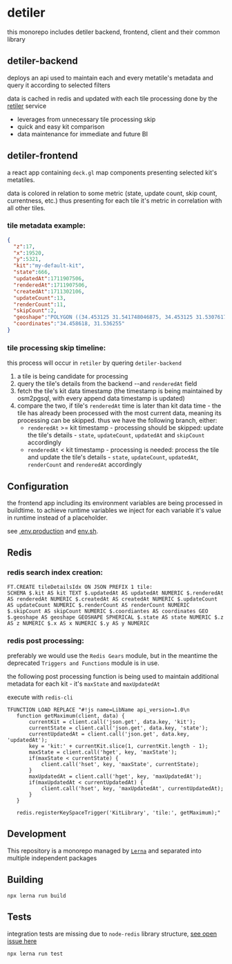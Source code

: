 # detiler

this monorepo includes detiler backend, frontend, client and their common library

## detiler-backend
deploys an api used to maintain each and every metatile's metadata and query it according to selected filters

data is cached in redis and updated with each tile processing done by the [retiler](https://github.com/MapColonies/retiler) service

- leverages from unnecessary tile processing skip
- quick and easy kit comparison
- data maintenance for immediate and future BI

## detiler-frontend
a react app containing `deck.gl` map components presenting selected kit's metatiles.

data is colored in relation to some metric (state, update count, skip count, currentness, etc.) thus presenting for each tile it's metric in correlation with all other tiles.

### tile metadata example:
```json
{
  "z":17,
  "x":19520,
  "y":5321,
  "kit":"my-default-kit",
  "state":666,
  "updatedAt":1711907506,
  "renderedAt":1711907506,
  "createdAt":1711302106,
  "updateCount":13,
  "renderCount":11,
  "skipCount":2,
  "geoshape":"POLYGON ((34.453125 31.541748046875, 34.453125 31.53076171875, 34.464111328125 31.53076171875, 34.464111328125 31.541748046875, 34.453125 31.541748046875))",
  "coordinates":"34.458618, 31.536255"
}
```

### tile processing skip timeline:
this process will occur in `retiler` by quering `detiler-backend`

1. a tile is being candidate for processing
2. query the tile's details from the backend --and `renderedAt` field
3. fetch the tile's kit data timestamp (the timestamp is being maintained by osm2pgsql, with every append data timestamp is updated)
4. compare the two, if tile's `renderedAt` time is later than kit data time - the tile has already been processed with the most current data, meaning its processing can be skipped. thus we have the following branch, either:
    - `renderedAt` >= kit timestamp - processing should be skipped: update the tile's details - `state`, `updateCount`, `updatedAt` and `skipCount` accordingly
    - `renderedAt` < kit timestamp - processing is needed: process the tile and update the tile's details - `state`, `updateCount`, `updatedAt`, `renderCount` and `renderedAt` accordingly

## Configuration
the frontend app including its environment variables are being processed in buildtime.
to achieve runtime variables we inject for each variable it's value in runtime instead of a placeholder.

see [.env.production](/packages/frontend/config/.env.production) and [env.sh](/packages/frontend/env.sh).

## Redis
### redis search index creation:
```
FT.CREATE tileDetailsIdx ON JSON PREFIX 1 tile:
SCHEMA $.kit AS kit TEXT $.updatedAt AS updatedAt NUMERIC $.renderedAt AS renderedAt NUMERIC $.createdAt AS createdAt NUMERIC $.updateCount AS updateCount NUMERIC $.renderCount AS renderCount NUMERIC $.skipCount AS skipCount NUMERIC $.coordiantes AS coordinates GEO $.geoshape AS geoshape GEOSHAPE SPHERICAL $.state AS state NUMERIC $.z AS z NUMERIC $.x AS x NUMERIC $.y AS y NUMERIC
```

### redis post processing:
preferably we would use the `Redis Gears` module, but in the meantime the deprecated `Triggers and Functions` module is in use.

the following post processing function is being used to maintain additional metadata for each kit - it's `maxState` and `maxUpdatedAt`

execute with `redis-cli`
```
TFUNCTION LOAD REPLACE "#!js name=LibName api_version=1.0\n
   function getMaximum(client, data) {
       currentKit = client.call('json.get', data.key, 'kit');
       currentState = client.call('json.get', data.key, 'state');
       currentUpdatedAt = client.call('json.get', data.key, 'updatedAt');
       key = 'kit:' + currentKit.slice(1, currentKit.length - 1);
       maxState = client.call('hget', key, 'maxState');
       if(maxState < currentState) {
           client.call('hset', key, 'maxState', currentState);
       }
       maxUpdatedAt = client.call('hget', key, 'maxUpdatedAt');
       if(maxUpdatedAt < currentUpdatedAt) {
           client.call('hset', key, 'maxUpdatedAt', currentUpdatedAt);
       }
   }

   redis.registerKeySpaceTrigger('KitLibrary', 'tile:', getMaximum);"
```

## Development
This repository is a monorepo managed by [`Lerna`](https://lerna.js.org/) and separated into multiple independent packages

## Building
```
npx lerna run build
```

## Tests
integration tests are missing due to `node-redis` library structure, [see open issue here](https://github.com/redis/node-redis/issues/2546)
```
npx lerna run test
```
